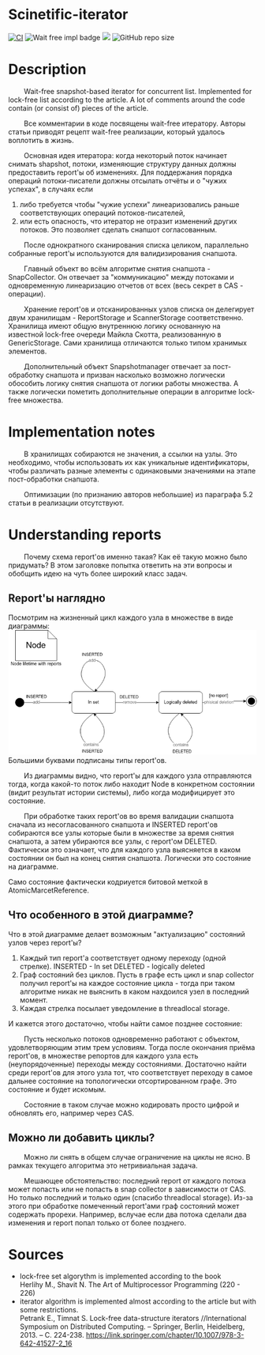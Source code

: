# Scinetific-iterator
[![CI](https://github.com/Ch-LZ/Scinetific-iterator/actions/workflows/gradle.yml/badge.svg?branch=main)](https://github.com/Ch-LZ/Scinetific-iterator/actions/workflows/gradle.yml)
![Wait free impl badge](https://img.shields.io/badge/shapshot-wait--free-brightgreen)
[![](https://tokei.rs/b1/github/Ch-LZ/Scinetific-iterator?category=code)](https://github.com/Ch-LZ/Scinetific-iterator)
![GitHub repo size](https://img.shields.io/github/repo-size/Ch-LZ/Scinetific-iterator)


# Description

$\qquad$Wait-free snapshot-based iterator for concurrent list. Implemented for lock-free list according to the article.
A lot of comments around the code contain (or consist of) pieces of the article.

$\qquad$Все комментарии в коде посвящены wait-free итератору.
Авторы статьи приводят рецепт wait-free реализации, который удалось воплотить в жизнь.

$\qquad$Основная идея итератора: когда некоторый поток начинает снимать shapshot, потоки,
изменяющие структуру данных должны предоставить report'ы об изменениях. Для поддержания порядка операций потоки-писатели должны отсылать отчёты и о "чужих уcпехах", в случаях если
1) либо требуется чтобы "чужие успехи" линеаризовались раньше соответствующих операций потоков-писателей,
2) или есть опасность, что итератор не отразит изменений других потоков. Это позволяет сделать снапшот согласованным.

$\qquad$После однократного сканирования списка целиком, параллельно собранные report'ы используются для валидизирования снапшота.

$\qquad$Главный объект во всём алгоритме снятия снапшота - SnapCollector.
Он отвечает за "коммуникацию" между потоками и одновременную линеаризацию отчетов от всех (весь секрет в CAS - операции).

$\qquad$Хранение report'ов и отсканированных узлов списка он делегирует двум хранилищам - ReportStorage и ScannerStorage соответственно.
Хранилища имеют общую внутреннюю логику основанную на известной lock-free очереди Майкла Скотта, реализованную в GenericStorage.
Сами хранилища отличаются только типом хранимых элементов.

$\qquad$Дополнительный объект Snapshotmanager отвечает за пост-обработку снапшота и призван насколько возможно логически обособить логику снятия снапшота от логики работы множества. 
А также логически пометить дополнительные операции в алгоритме lock-free множества.

# Implementation notes

$\qquad$В хранилищах собираются не значения, а ссылки на узлы. Это необходимо, чтобы использовать их как уникальные
идентификаторы,
чтобы различать разные элементы с одинаковыми значениями на этапе пост-обработки снапшота.

$\qquad$Оптимизации (по признанию авторов небольшие) из параграфа 5.2 статьи в реализации отсутствуют.

# Understanding reports
$\qquad$Почему схема report'ов именно такая? Как её такую можно было придумать? В этом заголовке попытка ответить на эти вопросы и обобщить идею на чуть более широкий класс задач.

## Report'ы наглядно
Посмотрим на жизненный цикл каждого узла в множестве в виде диаграммы:
![node fsm diagram](.github/images/node_fsm_diagram.png)
Большими буквами подписаны типы report'ов.


$\qquad$Из диаграммы видно, что report'ы для каждого узла отправляются тогда, когда какой-то поток либо находит Node в конкретном состоянии (видит результат истории системы), либо когда модифицирует это состояние.

$\qquad$При обработке таких report'ов во время валидации снапшота сначала из несогласованного снапшота и INSERTED report'ов собираются все узлы которые были в множестве за время снятия снапшота, а затем убираются все узлы, c report'ом DELETED. Фактически это означает, что для каждого узла выясняется в каком состоянии он был на конец снятия снапшота. Логически это состояние на диаграмме. 

Само состояние фактически кодриуется битовой меткой в AtomicMarcetReference.

## Что особенного в этой диаграмме?
Что в этой диаграмме делает возможным "актуализацию" состояний узлов через  report'ы? 

1. Каждый тип report'а соответствует одному переходу (одной стрелке).
   INSERTED - In set
   DELETED - logically deleted
2. Граф состояний без циклов.
   Пусть в графе есть цикл и snap collector получил report'ы на каждое состояние цикла - тогда при таком алгоритме никак не выяснить в каком нахдоился узел в последний момент.
3. Каждая стрелка посылает уведомление в threadlocal storage.

И кажется этого достаточно, чтобы найти самое позднее состояние:

$\qquad$Пусть несколько потоков одновременно работают с объектом, удовлетворяющим этим трем условиям. Тогда после окончания приёма report'ов, в множестве репортов для каждого узла есть (неупорядоченные) переходы между состояниями. Достаточно найти среди report'ов для этого узла тот, что соответствует переходу в самое дальнее состояние на топологически отсортированном графе. Это состояние и будет искомым. 

$\qquad$Состояние в таком случае можно кодировать просто цифрой и обновлять его, например через CAS.

## Можно ли добавить циклы?
$\qquad$Можно ли снять в общем случае ограничение на циклы не ясно. В рамках текущего алгоритма это нетривиальная задача. 

$\qquad$Мешающее обстоятельство: последний report от каждого потока может попасть или не попасть в snap collector в зависимости от CAS. Но только последний и только один (спасибо threadlocal storage). Из-за этого при обработке помеченный report'ами граф состояний может содержать прорехи. Например, вслучае если два потока сделали два изменения и report попал только от более позднего.

# Sources

- lock-free set algorythm is implemented according to the book \
  Herlihy M., Shavit N. The Art of Multiprocessor Programming (220 - 226)
- iterator algorithm is implemented almost according to the article but with some restrictions. \
  Petrank E., Timnat S. Lock-free data-structure iterators //International Symposium on Distributed Computing. –
  Springer, Berlin, Heidelberg, 2013. – С. 224-238.
  https://link.springer.com/chapter/10.1007/978-3-642-41527-2_16

